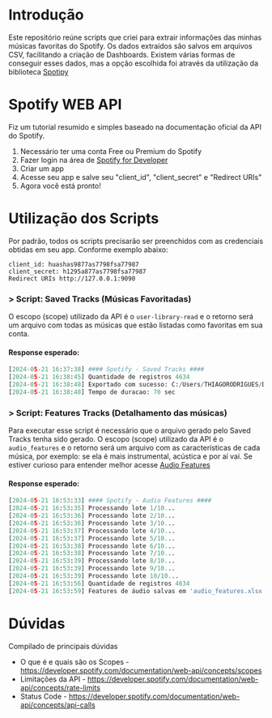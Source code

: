 # Introdução
Este repositório reúne scripts que criei para extrair informações das minhas músicas favoritas do Spotify. Os dados extraídos são salvos em arquivos CSV, facilitando a criação de Dashboards.
Existem várias formas de conseguir esses dados, mas a opção escolhida foi através da utilização da biblioteca <a href="https://spotipy.readthedocs.io/en/">Spotipy</a>

# Spotify WEB API
Fiz um tutorial resumido e simples baseado na documentação oficial da API do Spotify.

1) Necessário ter uma conta Free ou Premium do Spotify
2) Fazer login na área de <a href="https://www.google.com/](https://developer.spotify.com/dashboard">Spotify for Developer</a>
4) Criar um app
5) Acesse seu app e salve seu "client_id", "client_secret" e "Redirect URIs"
6) Agora você está pronto!

# Utilização dos Scripts
Por padrão, todos os scripts precisarão ser preenchidos com as credenciais obtidas em seu app.
Conforme exemplo abaixo:

```
client_id: huashas9877as7798fsa77987
client_secret: h1295a877as7798fsa77987
Redirect URIs http://127.0.0.1:9090
```

### > Script: Saved Tracks (Músicas Favoritadas)
O escopo (scope) utilizado da API é o ```user-library-read``` e o retorno será um arquivo com todas as músicas que estão listadas como favoritas em sua conta.

#### Response esperado:
```python
[2024-05-21 16:37:38] #### Spotify - Saved Tracks #### 
[2024-05-21 16:38:45] Quantidade de registros 4634
[2024-05-21 16:38:48] Exportado com sucesso: C:/Users/THIAGORODRIGUES/Desktop/spotify_lista_teste.xlsx
[2024-05-21 16:38:48] Tempo de duracao: 70 sec
```

### > Script: Features Tracks (Detalhamento das músicas)
Para executar esse script é necessário que o arquivo gerado pelo Saved Tracks tenha sido gerado. O escopo (scope) utilizado da API é o ```audio_features``` e o retorno será um arquivo com as características de cada música, por exemplo: se ela é mais instrumental, acústica e por aí vai. Se estiver curioso para entender melhor acesse <a href="https://developer.spotify.com/documentation/web-api/reference/get-audio-features">Audio Features</a>  

#### Response esperado:
```python
[2024-05-21 16:53:33] #### Spotify - Audio Features ####
[2024-05-21 16:53:35] Processando lote 1/10...
[2024-05-21 16:53:36] Processando lote 2/10...
[2024-05-21 16:53:36] Processando lote 3/10...
[2024-05-21 16:53:37] Processando lote 4/10...
[2024-05-21 16:53:37] Processando lote 5/10...
[2024-05-21 16:53:38] Processando lote 6/10...
[2024-05-21 16:53:38] Processando lote 7/10...
[2024-05-21 16:53:39] Processando lote 8/10...
[2024-05-21 16:53:39] Processando lote 9/10...
[2024-05-21 16:53:39] Processando lote 10/10...
[2024-05-21 16:53:56] Quantidade de registros 4634
[2024-05-21 16:53:59] Features de áudio salvas em 'audio_features.xlsx'
```

# Dúvidas
Compilado de principais dúvidas
- O que é e quais são os Scopes - https://developer.spotify.com/documentation/web-api/concepts/scopes
- Limitações da API - https://developer.spotify.com/documentation/web-api/concepts/rate-limits
- Status Code - https://developer.spotify.com/documentation/web-api/concepts/api-calls
<br>
